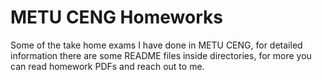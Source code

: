# METU CENG Homeworks

Some of the take home exams I have done in METU CENG, for detailed information there are some README files inside directories, for more you can read homework PDFs and reach out to me.
